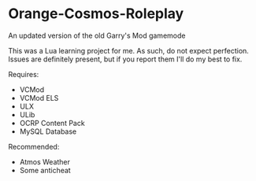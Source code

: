 # Orange-Cosmos-Roleplay
An updated version of the old Garry's Mod gamemode

This was a Lua learning project for me. As such, do not expect perfection. Issues are definitely present, but if you report them I'll do my best to fix.

Requires:
* VCMod
* VCMod ELS
* ULX
* ULib
* OCRP Content Pack
* MySQL Database

Recommended:
* Atmos Weather
* Some anticheat
